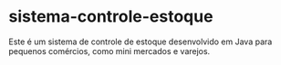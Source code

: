 # sistema-controle-estoque
Este é um sistema de controle de estoque desenvolvido em Java para pequenos comércios, como mini mercados e varejos.
